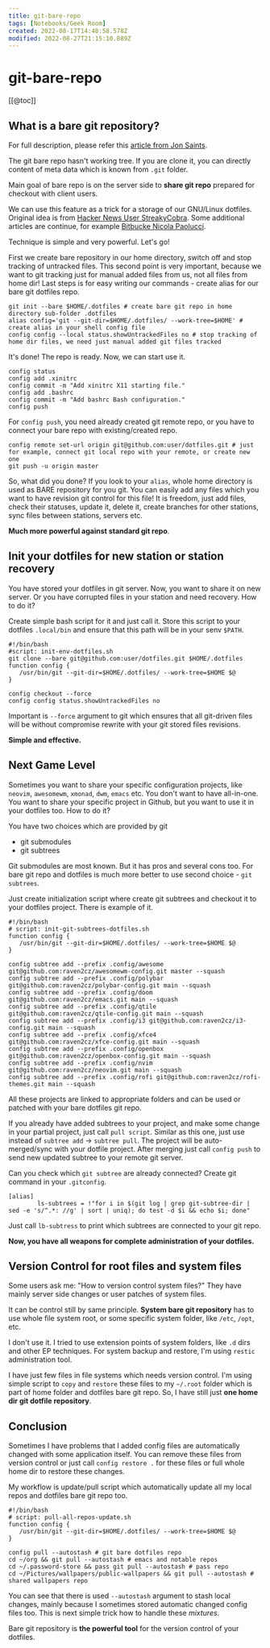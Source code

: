 ```yaml
---
title: git-bare-repo
tags: [Notebooks/Geek Room]
created: 2022-08-17T14:48:58.578Z
modified: 2022-08-27T21:15:10.889Z
---
```


# git-bare-repo

[[@toc]]

## What is a bare git repository?

For full description, please refer this [article from Jon Saints](https://www.saintsjd.com/2011/01/what-is-a-bare-git-repository/).

The git bare repo hasn't working tree. If you are clone it, you can directly content of meta data which is known from `.git` folder. 

Main goal of bare repo is on the server side to **share git repo** prepared for checkout with client users.

We can use this feature as a trick for a storage of our GNU/Linux dotfiles. Original idea is from [Hacker News User StreakyCobra](https://news.ycombinator.com/item?id=11070797). Some additional articles are continue, for example [Bitbucke Nicola Paolucci](https://www.atlassian.com/git/tutorials/dotfiles).

Technique is simple and very powerful. Let's go!

First we create bare repository in our home directory, switch off and stop tracking of untracked files. This second point is very important, because we want to git tracking just for manual added files from us, not all files from home dir! Last steps is for easy writing our commands - create alias for our bare git dotfiles repo.

```shell
git init --bare $HOME/.dotfiles # create bare git repo in home directory sub-folder .dotfiles
alias config='git --git-dir=$HOME/.dotfiles/ --work-tree=$HOME' # create alias in your shell config file
config config --local status.showUntrackedFiles no # stop tracking of home dir files, we need just manual added git files tracked
```

It's done! The repo is ready. Now, we can start use it.

```shell
config status
config add .xinitrc
config commit -m "Add xinitrc X11 starting file."
config add .bashrc
config commit -m "Add bashrc Bash configuration."
config push 
```

For `config push`, you need already created git remote repo, or you have to connect your bare repo with existing/created repo.

```shell
config remote set-url origin git@github.com:user/dotfiles.git # just for example, connect git local repo with your remote, or create new one
git push -u origin master
```

So, what did you done? If you look to your `alias`, whole home directory is used as BARE repository for you git. You can easily add any files which you want to have revision git control for this file! It is freedom, just add files, check their statuses, update it, delete it, create branches for other stations, sync files between stations, servers etc. 

**Much more powerful against standard git repo**. 

## Init your dotfiles for new station or station recovery

You have stored your dotfiles in git server. Now, you want to share it on new server. Or you have corrupted files in your station and need recovery. How to do it?

Create simple bash script for it and just call it. Store this script to your dotfiles `.local/bin` and ensure that this path will be in your senv `$PATH`.

```shell
#!/bin/bash
#script: init-env-dotfiles.sh
git clone --bare git@github.com:user/dotfiles.git $HOME/.dotfiles
function config {
   /usr/bin/git --git-dir=$HOME/.dotfiles/ --work-tree=$HOME $@
}

config checkout --force
config config status.showUntrackedFiles no
```

Important is `--force` argument to git which ensures that all git-driven files will be without compromise rewrite with your git stored files revisions.

**Simple and effective.**

## Next Game Level

Sometimes you want to share your specific configuration projects, like `neovim`, `awesomewm`, `xmonad`, `dwm`, `emacs` etc. You don't want to have all-in-one. You want to share your specific project in Github, but you want to use it in your dotfiles too. How to do it?

You have two choices which are provided by git
* git submodules
* git subtrees

Git submodules are most known. But it has pros and several cons too. For bare git repo and dotfiles is much more better to use second choice - `git subtrees`.

Just create initialization script where create git subtrees and checkout it to your dotfiles project. There is example of it.

```shell
#!/bin/bash
# script: init-git-subtrees-dotfiles.sh
function config {
   /usr/bin/git --git-dir=$HOME/.dotfiles/ --work-tree=$HOME $@
}

config subtree add --prefix .config/awesome git@github.com:raven2cz/awesomewm-config.git master --squash
config subtree add --prefix .config/polybar git@github.com:raven2cz/polybar-config.git main --squash
config subtree add --prefix .config/doom git@github.com:raven2cz/emacs.git main --squash
config subtree add --prefix .config/qtile git@github.com:raven2cz/qtile-config.git main --squash
config subtree add --prefix .config/i3 git@github.com:raven2cz/i3-config.git main --squash
config subtree add --prefix .config/xfce4 git@github.com:raven2cz/xfce-config.git main --squash
config subtree add --prefix .config/openbox git@github.com:raven2cz/openbox-config.git main --squash
config subtree add --prefix .config/nvim git@github.com:raven2cz/neovim.git main --squash
config subtree add --prefix .config/rofi git@github.com:raven2cz/rofi-themes.git main --squash
```

All these projects are linked to appropriate folders and can be used or patched with your bare dotfiles git repo.

If you already have added subtrees to your project, and make some change in your partial project, just call `pull script`. Similar as this one, just use instead of `subtree add` -> `subtree pull`. The project will be auto-merged/sync with your dotfile project. After merging just call `config push` to send new updated subtree to your remote git server.

Can you check which `git subtree` are already connected? Create git command in your `.gitconfig`.

```shell
[alias]
        ls-subtrees = !"for i in $(git log | grep git-subtree-dir | sed -e 's/^.*: //g' | sort | uniq); do test -d $i && echo $i; done"
```

Just call `lb-subtress` to print which subtrees are connected to your git repo.

**Now, you have all weapons for complete administration of your dotfiles.**

## Version Control for root files and system files

Some users ask me: "How to version control system files?" They have mainly server side changes or user patches of system files.

It can be control still by same principle. **System bare git repository** has to use whole file system root, or some specific system folder, like `/etc`, `/opt`, etc. 

I don't use it. I tried to use extension points of system folders, like `.d` dirs and other EP techniques. For system backup and restore, I'm using `restic` administration tool. 

I have just few files in file systems which needs version control. I'm using simple script to `copy` and `restore` these files to my `~/.root` folder which is part of home folder and dotfiles bare git repo. So, I have still just **one home dir git dotfile repository**.

## Conclusion

Sometimes I have problems that I added config files are automatically changed with some application itself. You can remove these files from version control or just call `config restore .` for these files or full whole home dir to restore these changes. 

My workflow is update/pull script which automatically update all my local repos and dotfiles bare git repo too.

```shell
#!/bin/bash
# script: pull-all-repos-update.sh
function config {
   /usr/bin/git --git-dir=$HOME/.dotfiles/ --work-tree=$HOME $@
}

config pull --autostash # git bare dotfiles repo
cd ~/org && git pull --autostash # emacs and notable repos
cd ~/.password-store && pass git pull --autostash # pass repo
cd ~/Pictures/wallpapers/public-wallpapers && git pull --autostash # shared wallpapers repo
```

You can see that there is used `--autostash` argument to stash local changes, mainly because I sometimes stored automatic changed config files too. This is next simple trick how to handle these _mixtures_.

Bare git repository is **the powerful tool** for the version control of your dotfiles.

